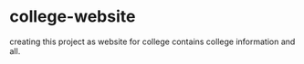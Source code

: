 # college-website
creating this project as website for college contains college information and all.
